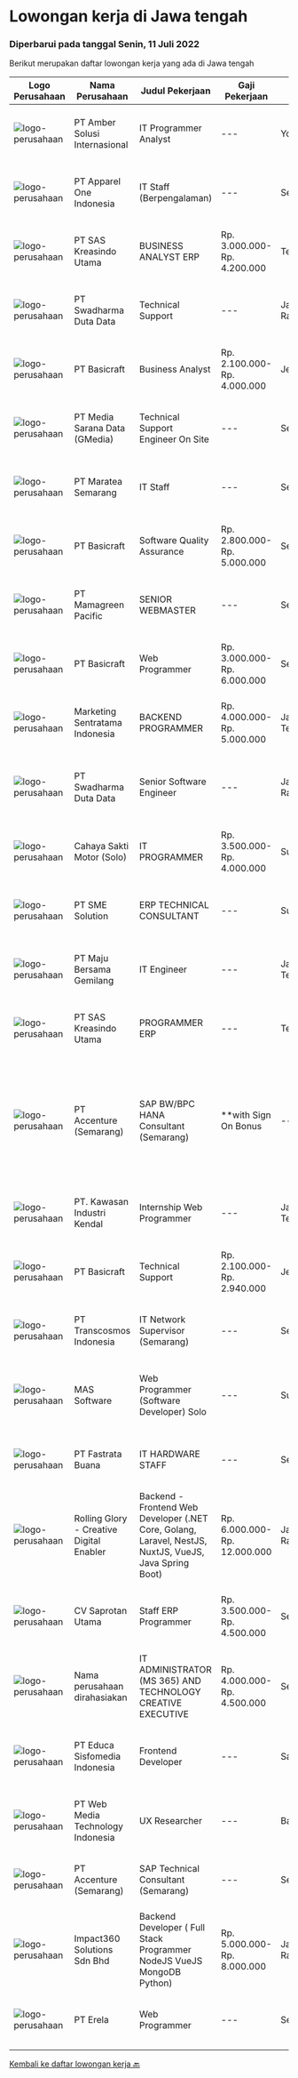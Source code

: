 
  # Lowongan kerja di Jawa tengah

  ### Diperbarui pada tanggal Senin, 11 Juli 2022

  Berikut merupakan daftar lowongan kerja yang ada di Jawa tengah

  |Logo Perusahaan | Nama Perusahaan | Judul Pekerjaan | Gaji Pekerjaan | Lokasi | Deskripsi | Tanggal diunggah | Pranala |
  | -------------- | --------------- | --------------- | --------- | --------- | -------------- | ------- | ----------- |
  |![logo-perusahaan](https://i.ibb.co/sqvTCh9/112815900-stock-vector-no-image-available-icon-flat-vector.webp)|PT Amber Solusi Internasional|IT Programmer Analyst|---|Yogyakarta|Will be supporting USA based company Working hour starting 8 PM - 5 AM WIB Working days and national holidays are following USA calendar...|Minggu, 10 Juli 2022|https://www.jobstreet.co.id/id/job/it-programmer-analyst-3950610?token=0~2855a951-89f4-4641-970c-e836da67dfa8&sectionRank=1&jobId=jobstreet-id-job-3950610|
|![logo-perusahaan](https://image-service-cdn.seek.com.au/e1fe14b53d75c2c82d5f5704ec08b72c2f2260cb/ee4dce1061f3f616224767ad58cb2fc751b8d2dc)|PT Apparel One Indonesia|IT Staff (Berpengalaman)|---|Semarang|IT Non Core Dev Staff : Membuat serta mengembangkan aplikasi sesuai kebutuhan perusahaan Menganalisa kebutuhan user akan reporting dan dashboard...|Jumat, 08 Juli 2022|https://www.jobstreet.co.id/id/job/it-staff-berpengalaman-3949923?token=0~2855a951-89f4-4641-970c-e836da67dfa8&sectionRank=2&jobId=jobstreet-id-job-3949923|
|![logo-perusahaan](https://image-service-cdn.seek.com.au/4b44f659bd1174463d23adc92e7ef83cd2341528/ee4dce1061f3f616224767ad58cb2fc751b8d2dc)|PT SAS Kreasindo Utama|BUSINESS ANALYST ERP|Rp. 3.000.000-Rp. 4.200.000|Tegal|Mapping business processes Handling user problems or problems related to the ERP system Provide ERP system training Conduct ERP system testing and...|Sabtu, 09 Juli 2022|https://www.jobstreet.co.id/id/job/business-analyst-erp-3939494?token=0~2855a951-89f4-4641-970c-e836da67dfa8&sectionRank=3&jobId=jobstreet-id-job-3939494|
|![logo-perusahaan](https://image-service-cdn.seek.com.au/e55e3708620a7ff5e7da329d1725ee01ed113417/ee4dce1061f3f616224767ad58cb2fc751b8d2dc)|PT Swadharma Duta Data|Technical Support|---|Jakarta Raya|Kualifikasi : D3- S1 bidang Teknik Informatika, Ilmu Komputer Usia 20 - 30 tahun Pengalaman di bidang IT Network 1 - 2 Tahun Menguasai bidang IT...|Jumat, 08 Juli 2022|https://www.jobstreet.co.id/id/job/technical-support-3949835?token=0~2855a951-89f4-4641-970c-e836da67dfa8&sectionRank=4&jobId=jobstreet-id-job-3949835|
|![logo-perusahaan](https://i.ibb.co/sqvTCh9/112815900-stock-vector-no-image-available-icon-flat-vector.webp)|PT Basicraft|Business Analyst|Rp. 2.100.000-Rp. 4.000.000|Jepara|Jobdesc:·        Memetakan bisnis proses·        Menangani kendala user atau permasalahan berkaitan sistem ERP·        Memberikan training sistem...|Sabtu, 09 Juli 2022|https://www.jobstreet.co.id/id/job/business-analyst-3933296?token=0~2855a951-89f4-4641-970c-e836da67dfa8&sectionRank=5&jobId=jobstreet-id-job-3933296|
|![logo-perusahaan](https://image-service-cdn.seek.com.au/a6edf2b6da7765ca1a7de5acff3638e62e5e0500/ee4dce1061f3f616224767ad58cb2fc751b8d2dc)|PT Media Sarana Data (GMedia)|Technical Support Engineer On Site|---|Semarang|Melakukan Monitoring jaringan internet Melakukan Maintanance terkait jaringan internet Melakukan troubleshoot apabila terjadi permalasahan pada...|Jumat, 08 Juli 2022|https://www.jobstreet.co.id/id/job/technical-support-engineer-on-site-3948959?token=0~2855a951-89f4-4641-970c-e836da67dfa8&sectionRank=6&jobId=jobstreet-id-job-3948959|
|![logo-perusahaan](https://i.ibb.co/sqvTCh9/112815900-stock-vector-no-image-available-icon-flat-vector.webp)|PT Maratea Semarang|IT Staff|---|Semarang|Requirement: Candidates must possess at least a Diploma or bachelor’s degree in Information technology, Computer, or equivalent. at least 3 years...|Rabu, 06 Juli 2022|https://www.jobstreet.co.id/id/job/it-staff-3945746?token=0~2855a951-89f4-4641-970c-e836da67dfa8&sectionRank=7&jobId=jobstreet-id-job-3945746|
|![logo-perusahaan](https://i.ibb.co/sqvTCh9/112815900-stock-vector-no-image-available-icon-flat-vector.webp)|PT Basicraft|Software Quality Assurance|Rp. 2.800.000-Rp. 5.000.000|Semarang|Jobs Description:• Implement manual and automatic testing to ensure the application running based on standard.• Create report based on application...|Sabtu, 09 Juli 2022|https://www.jobstreet.co.id/id/job/software-quality-assurance-3933240?token=0~2855a951-89f4-4641-970c-e836da67dfa8&sectionRank=8&jobId=jobstreet-id-job-3933240|
|![logo-perusahaan](https://image-service-cdn.seek.com.au/b2e3fecb51500b9aa156b07e9d74c981d40c5f19/ee4dce1061f3f616224767ad58cb2fc751b8d2dc)|PT Mamagreen Pacific|SENIOR WEBMASTER|---|Semarang|Mamagreen urgently needs a talented person for the position of "SENIOR WEBMASTER"We are a leading International Outdoor Design Brand, with a...|Sabtu, 09 Juli 2022|https://www.jobstreet.co.id/id/job/senior-webmaster-3939517?token=0~2855a951-89f4-4641-970c-e836da67dfa8&sectionRank=9&jobId=jobstreet-id-job-3939517|
|![logo-perusahaan](https://i.ibb.co/sqvTCh9/112815900-stock-vector-no-image-available-icon-flat-vector.webp)|PT Basicraft|Web Programmer|Rp. 3.000.000-Rp. 6.000.000|Semarang|Job Description: Work closely with the development team in completing projects. Produce results effectively and within the tight deadlines set....|Sabtu, 09 Juli 2022|https://www.jobstreet.co.id/id/job/web-programmer-3933120?token=0~2855a951-89f4-4641-970c-e836da67dfa8&sectionRank=10&jobId=jobstreet-id-job-3933120|
|![logo-perusahaan](https://image-service-cdn.seek.com.au/df8039bdc98917fb7712288b57655fbe0e837ec5/ee4dce1061f3f616224767ad58cb2fc751b8d2dc)|Marketing Sentratama Indonesia|BACKEND PROGRAMMER|Rp. 4.000.000-Rp. 5.000.000|Jawa Tengah|BACKEND PROGRAMMER Deskripsi Pekerjaan :  •         Mengembangkan aplikasi back end atau front end Web / Mobile.•         Melakukan troubleshoot jika...|Jumat, 08 Juli 2022|https://www.jobstreet.co.id/id/job/backend-programmer-3938318?token=0~2855a951-89f4-4641-970c-e836da67dfa8&sectionRank=11&jobId=jobstreet-id-job-3938318|
|![logo-perusahaan](https://image-service-cdn.seek.com.au/e55e3708620a7ff5e7da329d1725ee01ed113417/ee4dce1061f3f616224767ad58cb2fc751b8d2dc)|PT Swadharma Duta Data|Senior Software Engineer|---|Jakarta Raya|1.    Minimal 2 Tahun pengalaman sebagai programmer2.    Memahami konsep pengembangan aplikasi3.    Memahami konsep Microservices...|Sabtu, 09 Juli 2022|https://www.jobstreet.co.id/id/job/senior-software-engineer-3932205?token=0~2855a951-89f4-4641-970c-e836da67dfa8&sectionRank=12&jobId=jobstreet-id-job-3932205|
|![logo-perusahaan](https://image-service-cdn.seek.com.au/2fc7b77fff2166fb67c5a8f7e5ca03b959d02e8f/ee4dce1061f3f616224767ad58cb2fc751b8d2dc)|Cahaya Sakti Motor (Solo)|IT PROGRAMMER|Rp. 3.500.000-Rp. 4.000.000|Surakarta|. Pendidikan min SI Teknik Informatika/ Sistem Informasi usia maksimal 35 tahun· Berpengalaman dibidangnya min. 1 th ( Diutamakan )· Menguasai PHP,...|Jumat, 08 Juli 2022|https://www.jobstreet.co.id/id/job/it-programmer-3949586?token=0~2855a951-89f4-4641-970c-e836da67dfa8&sectionRank=13&jobId=jobstreet-id-job-3949586|
|![logo-perusahaan](https://image-service-cdn.seek.com.au/f0cc6ba1828627c44076452213cbe473e760a860/ee4dce1061f3f616224767ad58cb2fc751b8d2dc)|PT SME Solution|ERP TECHNICAL CONSULTANT|---|Surabaya|REQUIREMENT : Will be based in Semarang (SMG), or Surabaya (SBY) Bachelor Degree (S1) from reputable university majoring in: Informatics Engineering /...|Jumat, 08 Juli 2022|https://www.jobstreet.co.id/id/job/erp-technical-consultant-3950012?token=0~2855a951-89f4-4641-970c-e836da67dfa8&sectionRank=14&jobId=jobstreet-id-job-3950012|
|![logo-perusahaan](https://image-service-cdn.seek.com.au/c5cc250cdcaabdaa9c7164514026bef907d15fe8/ee4dce1061f3f616224767ad58cb2fc751b8d2dc)|PT Maju Bersama Gemilang|IT Engineer|---|Jawa Tengah|Job Description:a. Hardware Engineer Responsible for the company's internal computer room construction, management and maintenance, to ensure the...|Rabu, 06 Juli 2022|https://www.jobstreet.co.id/id/job/it-engineer-3946017?token=0~2855a951-89f4-4641-970c-e836da67dfa8&sectionRank=15&jobId=jobstreet-id-job-3946017|
|![logo-perusahaan](https://image-service-cdn.seek.com.au/4b44f659bd1174463d23adc92e7ef83cd2341528/ee4dce1061f3f616224767ad58cb2fc751b8d2dc)|PT SAS Kreasindo Utama|PROGRAMMER ERP|---|Tegal|Job Description: Doing Odoo system development Conduct technical analysis and develop the Odoo system to suit the company's needs Create and custom...|Sabtu, 09 Juli 2022|https://www.jobstreet.co.id/id/job/programmer-erp-3939535?token=0~2855a951-89f4-4641-970c-e836da67dfa8&sectionRank=16&jobId=jobstreet-id-job-3939535|
|![logo-perusahaan](https://image-service-cdn.seek.com.au/1c2e28fa09a87d89b9dac6106fdc6fa435c484bb/ee4dce1061f3f616224767ad58cb2fc751b8d2dc)|PT Accenture (Semarang)|SAP BW/BPC HANA Consultant (Semarang) | **with Sign On Bonus|---|Semarang|Responsibilities: Participate in requirement gathering and design phase to define business requirements and data flow design Perform BW/BPC system...|Sabtu, 09 Juli 2022|https://www.jobstreet.co.id/id/job/sap-bw-bpc-hana-consultant-semarang-%7C-**with-sign-on-bonus-3933455?token=0~2855a951-89f4-4641-970c-e836da67dfa8&sectionRank=17&jobId=jobstreet-id-job-3933455|
|![logo-perusahaan](https://image-service-cdn.seek.com.au/4777cfd62677e825f561371d10c35c5b1b981348/ee4dce1061f3f616224767ad58cb2fc751b8d2dc)|PT. Kawasan Industri Kendal|Internship Web Programmer|---|Jawa Tengah|Build fully functional programs writing, clean, and testable code for ERP System using Laravel Design user interface and web layout using HTML/CSS...|Kamis, 07 Juli 2022|https://www.jobstreet.co.id/id/job/internship-web-programmer-3936330?token=0~2855a951-89f4-4641-970c-e836da67dfa8&sectionRank=18&jobId=jobstreet-id-job-3936330|
|![logo-perusahaan](https://i.ibb.co/sqvTCh9/112815900-stock-vector-no-image-available-icon-flat-vector.webp)|PT Basicraft|Technical Support|Rp. 2.100.000-Rp. 2.940.000|Jepara|Job Desc:·        Melakukan maintain terhadap Hardware,Server, Network dan CCTV·        Melakukan Konfigurasi terhadap hardware ( computer , Printer...|Minggu, 03 Juli 2022|https://www.jobstreet.co.id/id/job/technical-support-3933305?token=0~2855a951-89f4-4641-970c-e836da67dfa8&sectionRank=19&jobId=jobstreet-id-job-3933305|
|![logo-perusahaan](https://image-service-cdn.seek.com.au/307c5f6783945cba4962cdeae55ad8ee0fdbc836/ee4dce1061f3f616224767ad58cb2fc751b8d2dc)|PT Transcosmos Indonesia|IT Network Supervisor (Semarang)|---|Semarang|Job Function: Designing and implementing new network solutions and/or improving the efficiency of current networks  Installing, configuring and...|Rabu, 06 Juli 2022|https://www.jobstreet.co.id/id/job/it-network-supervisor-semarang-3945980?token=0~2855a951-89f4-4641-970c-e836da67dfa8&sectionRank=20&jobId=jobstreet-id-job-3945980|
|![logo-perusahaan](https://image-service-cdn.seek.com.au/d4204c1edba3b3ce017f3714d1d711594b096064/ee4dce1061f3f616224767ad58cb2fc751b8d2dc)|MAS Software|Web Programmer (Software Developer) Solo|---|Surakarta|Benefit: Want high salary? If you perform well, you will get it! Work alongside fun and young teammates! Almost everyone under 30. Fresh graduates are...|Kamis, 07 Juli 2022|https://www.jobstreet.co.id/id/job/web-programmer-software-developer-solo-3929358?token=0~2855a951-89f4-4641-970c-e836da67dfa8&sectionRank=21&jobId=jobstreet-id-job-3929358|
|![logo-perusahaan](https://image-service-cdn.seek.com.au/6c5af809d8171dddb190fe29119c4604308371aa/ee4dce1061f3f616224767ad58cb2fc751b8d2dc)|PT Fastrata Buana|IT HARDWARE STAFF|---|Semarang|Melaksanakan proses perbaikan yang optimal. Melaksanakan proses pendataan. Melengkapi semua kertas kerja dan rekapitulasi kertas kerja. KUALIFIKASI...|Senin, 04 Juli 2022|https://www.jobstreet.co.id/id/job/it-hardware-staff-3943515?token=0~2855a951-89f4-4641-970c-e836da67dfa8&sectionRank=22&jobId=jobstreet-id-job-3943515|
|![logo-perusahaan](https://image-service-cdn.seek.com.au/102dca1c75fb558e6532d8df396235b956dd0e8e/ee4dce1061f3f616224767ad58cb2fc751b8d2dc)|Rolling Glory - Creative Digital Enabler|Backend - Frontend Web Developer (.NET Core, Golang, Laravel, NestJS, NuxtJS, VueJS, Java Spring Boot)|Rp. 6.000.000-Rp. 12.000.000|Jakarta Raya|Rolling Glory is looking for a Backend Developer or Frontend Developer role. Rolling Glory is looking for a Web Developer role, who have experience in...|Sabtu, 09 Juli 2022|https://www.jobstreet.co.id/id/job/backend-frontend-web-developer-.net-core-golang-laravel-nestjs-nuxtjs-vuejs-java-spring-boot-3939719?token=0~2855a951-89f4-4641-970c-e836da67dfa8&sectionRank=23&jobId=jobstreet-id-job-3939719|
|![logo-perusahaan](https://image-service-cdn.seek.com.au/c3ca0db3187a2372ca533f59fd216175bc2baef2/ee4dce1061f3f616224767ad58cb2fc751b8d2dc)|CV Saprotan Utama|Staff ERP Programmer|Rp. 3.500.000-Rp. 4.500.000|Semarang|Persyaratan : Pendidikan S1 Komputer - programmer Menguasai Java Menguasai SQL (Postgresql) Mengerti ERP iDempiere atau aDempiere menjadi nilai tambah...|Rabu, 06 Juli 2022|https://www.jobstreet.co.id/id/job/staff-erp-programmer-3928303?token=0~2855a951-89f4-4641-970c-e836da67dfa8&sectionRank=24&jobId=jobstreet-id-job-3928303|
|![logo-perusahaan](https://i.ibb.co/sqvTCh9/112815900-stock-vector-no-image-available-icon-flat-vector.webp)|Nama perusahaan dirahasiakan|IT ADMINISTRATOR (MS 365) AND TECHNOLOGY CREATIVE EXECUTIVE|Rp. 4.000.000-Rp. 4.500.000|Semarang|Requirements :•       Age ± 25 years•       Education Bachelor degree•       Work experience ± 1 yearsAs a IT Administrator (MS 365) and Technology...|Jumat, 08 Juli 2022|https://www.jobstreet.co.id/id/job/it-administrator-ms-365-and-technology-creative-executive-3948168?token=0~2855a951-89f4-4641-970c-e836da67dfa8&sectionRank=25&jobId=jobstreet-id-job-3948168|
|![logo-perusahaan](https://image-service-cdn.seek.com.au/9e459e4a3ea31c4bf03c13598af4814e9f9938ed/ee4dce1061f3f616224767ad58cb2fc751b8d2dc)|PT Educa Sisfomedia Indonesia|Frontend Developer|---|Salatiga|Tugas dan Tanggung Jawab Merancang dan mengembangkan antarmuka website  Mengimplementasi logika dan olah data di sisi frontend Menguji tampilan...|Kamis, 07 Juli 2022|https://www.jobstreet.co.id/id/job/frontend-developer-3929454?token=0~2855a951-89f4-4641-970c-e836da67dfa8&sectionRank=26&jobId=jobstreet-id-job-3929454|
|![logo-perusahaan](https://image-service-cdn.seek.com.au/fe6569d61098f35222743f282f496686f78aefd7/ee4dce1061f3f616224767ad58cb2fc751b8d2dc)|PT Web Media Technology Indonesia|UX Researcher|---|Bali|Niagahoster is a tech company based in Yogyakarta that provides web-hosting services. We are looking for a seasoned UX Researcher that is keen on...|Kamis, 07 Juli 2022|https://www.jobstreet.co.id/id/job/ux-researcher-3937123?token=0~2855a951-89f4-4641-970c-e836da67dfa8&sectionRank=27&jobId=jobstreet-id-job-3937123|
|![logo-perusahaan](https://image-service-cdn.seek.com.au/1c2e28fa09a87d89b9dac6106fdc6fa435c484bb/ee4dce1061f3f616224767ad58cb2fc751b8d2dc)|PT Accenture (Semarang)|SAP Technical Consultant (Semarang)|---|Semarang|Key responsibilities may include: Planning, monitoring, and managing all development tasks. Create development standards and checklists. Supervising,...|Jumat, 08 Juli 2022|https://www.jobstreet.co.id/id/job/sap-technical-consultant-semarang-3949904?token=0~2855a951-89f4-4641-970c-e836da67dfa8&sectionRank=28&jobId=jobstreet-id-job-3949904|
|![logo-perusahaan](https://image-service-cdn.seek.com.au/f3e505b4d9da682a6f4f311bd59ccfe97c6d80cd/ee4dce1061f3f616224767ad58cb2fc751b8d2dc)|Impact360 Solutions Sdn Bhd|Backend Developer ( Full Stack Programmer NodeJS VueJS MongoDB Python)|Rp. 5.000.000-Rp. 8.000.000|Jakarta Raya|Requirements: Has done a few projects around MongoDB + Express + VueJS + NodeJS (MEVN) Understands how to create NodeJS + MongoDB + JWT authentication...|Jumat, 08 Juli 2022|https://www.jobstreet.co.id/id/job/backend-developer-full-stack-programmer-nodejs-vuejs-mongodb-python-5011381/origin/my?token=0~2855a951-89f4-4641-970c-e836da67dfa8&sectionRank=29&jobId=jobstreet-my-job-5011381|
|![logo-perusahaan](https://image-service-cdn.seek.com.au/cc8d8c9f0ba1f73a44b17955bdd729eab0a12a93/ee4dce1061f3f616224767ad58cb2fc751b8d2dc)|PT Erela|Web Programmer|---|Semarang|Kualifikasi: Minimal S1 Menguasai PHP  Menguasai teknik pemrograman dengan baik (PHP &amp; MYSQL)  Menguasai HTML, CSS, Javascript, Jquery Terbiasa...|Kamis, 07 Juli 2022|https://www.jobstreet.co.id/id/job/web-programmer-3947807?token=0~2855a951-89f4-4641-970c-e836da67dfa8&sectionRank=30&jobId=jobstreet-id-job-3947807|


  [Kembali ke daftar lowongan kerja 🔙](../README.md#daftar-lowongan-kerja)
  